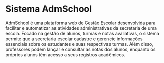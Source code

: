 # Sistema AdmSchool

AdmSchool é uma plataforma web de Gestão Escolar desenvolvida para facilitar e automatizar as atividades administrativas da secretaria de uma escola. Focado na gestão de alunos, turmas e notas avaliativas, o sistema permite que a secretaria escolar cadastre e gerencie informações essenciais sobre os estudantes e suas respectivas turmas. Além disso, professores podem lançar e consultar as notas dos alunos, enquanto os próprios alunos têm acesso a seus registros acadêmicos.
